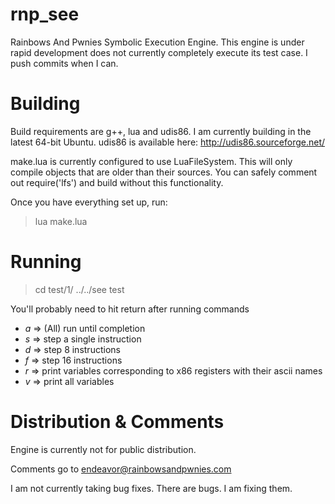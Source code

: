 rnp_see
=======

Rainbows And Pwnies Symbolic Execution Engine. This engine is under rapid development 
does not currently completely execute its test case. I push commits when I can.

Building
========
Build requirements are g++, lua and udis86. I am currently building in the latest 
64-bit Ubuntu. udis86 is available here: http://udis86.sourceforge.net/

make.lua is currently configured to use LuaFileSystem. This will only compile objects
that are older than their sources. You can safely comment out require('lfs') and build
without this functionality.

Once you have everything set up, run:
> lua make.lua

Running
=======
> cd test/1/
> ../../see test

You'll probably need to hit return after running commands

  - *a* => (All) run until completion
  - *s* => step a single instruction
  - *d* => step 8 instructions
  - *f* => step 16 instructions
  - *r* => print variables corresponding to x86 registers with their ascii names
  - *v* => print all variables

Distribution & Comments
=======================

Engine is currently not for public distribution.

Comments go to endeavor@rainbowsandpwnies.com

I am not currently taking bug fixes. There are bugs. I am fixing them.